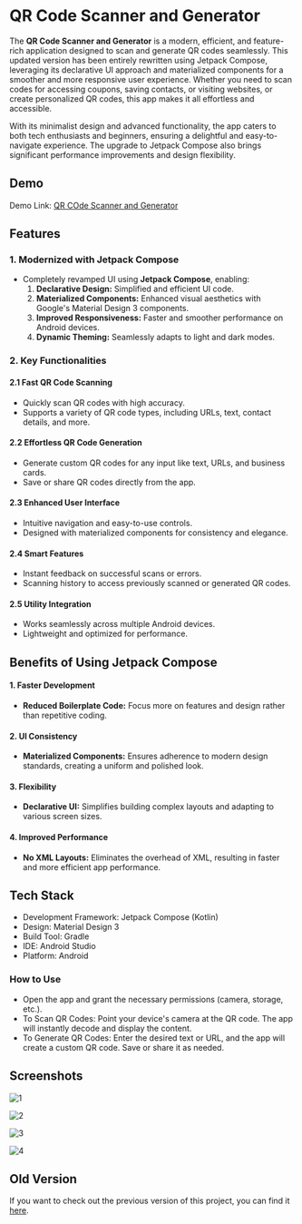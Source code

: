 # QR Code Scanner and Generator

The **QR Code Scanner and Generator** is a modern, efficient, and feature-rich application designed to scan and generate QR codes seamlessly. This updated version has been entirely rewritten using Jetpack Compose, leveraging its declarative UI approach and materialized components for a smoother and more responsive user experience. Whether you need to scan codes for accessing coupons, saving contacts, or visiting websites, or create personalized QR codes, this app makes it all effortless and accessible.

With its minimalist design and advanced functionality, the app caters to both tech enthusiasts and beginners, ensuring a delightful and easy-to-navigate experience. The upgrade to Jetpack Compose also brings significant performance improvements and design flexibility.

## Demo
Demo Link: [QR COde Scanner and Generator](https://github.com/dhairyapandya05/Star_Android_Library)

## Features  

### 1. Modernized with Jetpack Compose  
- Completely revamped UI using **Jetpack Compose**, enabling:  
  1. **Declarative Design:** Simplified and efficient UI code.  
  2. **Materialized Components:** Enhanced visual aesthetics with Google's Material Design 3 components.  
  3. **Improved Responsiveness:** Faster and smoother performance on Android devices.  
  4. **Dynamic Theming:** Seamlessly adapts to light and dark modes.  

### 2. Key Functionalities  

#### 2.1 Fast QR Code Scanning  
- Quickly scan QR codes with high accuracy.  
- Supports a variety of QR code types, including URLs, text, contact details, and more.  

#### 2.2 Effortless QR Code Generation  
- Generate custom QR codes for any input like text, URLs, and business cards.  
- Save or share QR codes directly from the app.  

#### 2.3 Enhanced User Interface  
- Intuitive navigation and easy-to-use controls.  
- Designed with materialized components for consistency and elegance.  

#### 2.4 Smart Features  
- Instant feedback on successful scans or errors.  
- Scanning history to access previously scanned or generated QR codes.  

#### 2.5 Utility Integration  
- Works seamlessly across multiple Android devices.  
- Lightweight and optimized for performance.  


## Benefits of Using Jetpack Compose  

#### 1. Faster Development  
- **Reduced Boilerplate Code:** Focus more on features and design rather than repetitive coding.  

#### 2. UI Consistency  
- **Materialized Components:** Ensures adherence to modern design standards, creating a uniform and polished look.  

#### 3. Flexibility  
- **Declarative UI:** Simplifies building complex layouts and adapting to various screen sizes.  

#### 4. Improved Performance  
- **No XML Layouts:** Eliminates the overhead of XML, resulting in faster and more efficient app performance.  

## Tech Stack

- Development Framework: Jetpack Compose (Kotlin)
- Design: Material Design 3
- Build Tool: Gradle
- IDE: Android Studio
- Platform: Android

### How to Use 

- Open the app and grant the necessary permissions (camera, storage, etc.).
- To Scan QR Codes: Point your device's camera at the QR code. The app will instantly decode and display the content.
- To Generate QR Codes: Enter the desired text or URL, and the app will create a custom QR code. Save or share it as needed.
## Screenshots

![1](https://github.com/user-attachments/assets/a029bbb7-8a35-4d67-a3e5-936c218f23ed)

![2](https://github.com/user-attachments/assets/16891f13-9e42-4816-b95e-853dc07a1256)

![3](https://github.com/user-attachments/assets/3deb2f8e-9d0b-4ef4-871d-8c2ba78dc2ec)

![4](https://github.com/user-attachments/assets/e96a540e-2465-45d4-9c7c-5ea7e155cc35)

## Old Version

If you want to check out the previous version of this project, you can find it [here](https://github.com/dhairyapandya05/QR-Code-Scanner-and-Generator).
